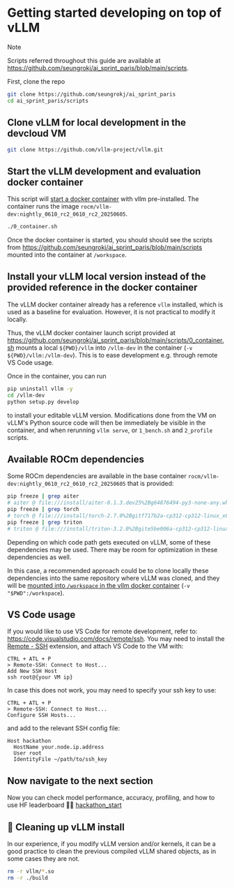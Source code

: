 # Getting started developing on top of vLLM

> [!NOTE]  
> Scripts referred throughout this guide are available at https://github.com/seungrokj/ai_sprint_paris/blob/main/scripts.

First, clone the repo

```sh
git clone https://github.com/seungrokj/ai_sprint_paris
cd ai_sprint_paris/scripts
```

## Clone vLLM for local development in the devcloud VM

```bash
git clone https://github.com/vllm-project/vllm.git 
```

## Start the vLLM development and evaluation docker container

This script will [start a docker container](https://github.com/seungrokj/ai_sprint_paris/blob/main/scripts/0_container.sh) with vllm pre-installed. The container runs the image `rocm/vllm-dev:nightly_0610_rc2_0610_rc2_20250605`.

```sh
./0_container.sh
```

Once the docker container is started, you should should see the scripts from https://github.com/seungrokj/ai_sprint_paris/blob/main/scripts mounted into the container at `/workspace`.

## Install your vLLM local version instead of the provided reference in the docker container

The vLLM docker container already has a reference `vllm` installed, which is used as a baseline for evaluation. However, it is not practical to modify it locally.

Thus, the vLLM docker container launch script provided at https://github.com/seungrokj/ai_sprint_paris/blob/main/scripts/0_container.sh mounts a local `${PWD}/vllm` into `/vllm-dev` in the container (`-v ${PWD}/vllm:/vllm-dev`). This is to ease development e.g. through remote VS Code usage.

Once in the container, you can run

```bash
pip uninstall vllm -y
cd /vllm-dev
python setup.py develop
```

to install your editable vLLM version. Modifications done from the VM on vLLM's Python source code will then be immediately be visible in the container, and when rerunning `vllm serve`, or `1_bench.sh` and `2_profile` scripts.

## Available ROCm dependencies

Some ROCm dependencies are available in the base container `rocm/vllm-dev:nightly_0610_rc2_0610_rc2_20250605` that is provided:

```bash
pip freeze | grep aiter
# aiter @ file:///install/aiter-0.1.3.dev25%2Bg64876494-py3-none-any.whl#sha256=72290db37bac124739cf37ad0486d73b78cb91796dbbd346e3611e1e7dc410c1
pip freeze | grep torch
# torch @ file:///install/torch-2.7.0%2Bgitf717b2a-cp312-cp312-linux_x86_64.whl#sha256=f5a514d055081411e3a1779889f06840cff490eadc0bf83f587b6b3e8cab6f4b
pip freeze | grep triton
# triton @ file:///install/triton-3.2.0%2Bgite5be006a-cp312-cp312-linux_x86_64.whl#sha256=5ab00b333450c7179db7034795d0c70be6fa5e9a6ed2e203b11fb52cea116efc
```

Depending on which code path gets executed on vLLM, some of these dependencies may be used. There may be room for optimization in these dependencies as well.

In this case, a recommended approach could be to clone locally these dependencies into the same repository where vLLM was cloned, and they will be [mounted into `/workspace` in the vllm docker container](https://github.com/seungrokj/ai_sprint_paris/blob/027dac71381d4d807dd2239f83bd21b74385aeef/scripts/0_container.sh#L43) (`-v "$PWD":/workspace`).

## VS Code usage

If you would like to use VS Code for remote development, refer to: https://code.visualstudio.com/docs/remote/ssh. You may need to install the [Remote - SSH](https://marketplace.visualstudio.com/items?itemName=ms-vscode-remote.remote-ssh) extension, and attach VS Code to the VM with:

```
CTRL + ATL + P
> Remote-SSH: Connect to Host...
Add New SSH Host
ssh root@{your VM ip}
```

In case this does not work, you may need to specify your ssh key to use:

```
CTRL + ATL + P
> Remote-SSH: Connect to Host...
Configure SSH Hosts...
```

and add to the relevant SSH config file:

```
Host hackathon
  HostName your.node.ip.address
  User root
  IdentityFile ~/path/to/ssh_key
```

## Now navigate to the next section

Now you can check model performance, accuracy, profiling, and how to use HF leaderboard
🏃‍➡️ [hackathon_start](https://github.com/seungrokj/ai_sprint_paris/tree/main/hackathon_guides/2_perf_accuracy_profile_vllm)

## 📌 Cleaning up vLLM install

In our experience, if you modify vLLM version and/or kernels, it can be a good practice to clean the previous compiled vLLM shared objects, as in some cases they are not.

```bash
rm -r vllm/*.so
rm -r ./build
```
